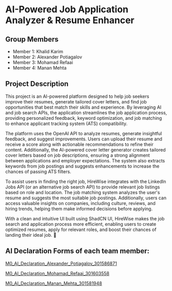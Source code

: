# AI-Powered Job Application Analyzer & Resume Enhancer

## Group Members

- Member 1: Khalid Karim
- Member 2: Alexander Potiagalov
- Member 3: Mohamad Refaai
- Member 4: Manan Mehta

## Project Description

This project is an AI-powered platform designed to help job seekers improve their resumes, generate tailored cover letters, and find job opportunities that best match their skills and experience. By leveraging AI and job search APIs, the application streamlines the job application process, providing personalized feedback, keyword optimization, and job matching to enhance applicant tracking system (ATS) compatibility.

The platform uses the OpenAI API to analyze resumes, generate insightful feedback, and suggest improvements. Users can upload their resume and receive a score along with actionable recommendations to refine their content. Additionally, the AI-powered cover letter generator creates tailored cover letters based on job descriptions, ensuring a strong alignment between applications and employer expectations. The system also extracts keywords from job postings and suggests enhancements to increase the chances of passing ATS filters.

To assist users in finding the right job, HireWise integrates with the LinkedIn Jobs API (or an alternative job search API) to provide relevant job listings based on role and location. The job matching system analyzes the user's resume and suggests the most suitable job postings. Additionally, users can access valuable insights on companies, including culture, reviews, and hiring trends, helping them make informed decisions before applying.

With a clean and intuitive UI built using ShadCN UI, HireWise makes the job search and application process more efficient, enabling users to create optimized resumes, apply for relevant roles, and boost their chances of landing their ideal job. 🚀

## AI Declaration Forms of each team member:

[M0_AI_Declaration_Alexander_Potiagalov_301586871](./docs/M0_AI_Declaration_Alexander_Potiagalov_301586871.pdf)

[M0_AI_Declaration_Mohamad_Refaai_301603558](./docs/M0_AI_Declaration_Mohamad_Refaai_301603558.pdf)

[M0_AI_Declaration_Manan_Mehta_301581948](./docs/M0_AI_Declaration_Manan_Mehta_301581948.pdf)
